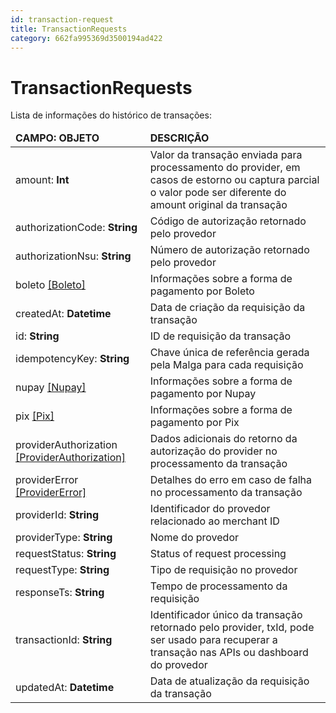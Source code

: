 ```yaml
---
id: transaction-request
title: TransactionRequests
category: 662fa995369d3500194ad422
---
```


# TransactionRequests

Lista de informações do histórico de transações:

<table>
    <thead>
        <tr>
            <td><strong>CAMPO: OBJETO</strong></td>
            <td><strong>DESCRIÇÃO</strong></td>
        </tr>
    </thead>
    <tbody>
        <tr>
            <td>amount: <b>Int</b></td>
            <td>Valor da transação enviada para processamento do provider, em casos de estorno ou captura parcial o valor pode ser diferente do amount original da transação</td>
        </tr>
        <tr>
            <td>authorizationCode: <b>String</b></td>
            <td>Código de autorização retornado pelo provedor</td>
        </tr>
        <tr>
            <td>authorizationNsu: <b>String</b></td>
            <td>Número de autorização retornado pelo provedor</td>
        </tr>
        <tr>
            <td>boleto <a href="/docs/analytics-api/objects/boleto">[Boleto]</a></td>
            <td>Informações sobre a forma de pagamento por Boleto</td>
        </tr>
        <tr>
            <td>createdAt: <b>Datetime</b></td>
            <td>Data de criação da requisição da transação</td>
        </tr>
        <tr>
            <td>id: <b>String</b></td>
            <td>ID de requisição da transação</td>
        </tr>
        <tr>
            <td>idempotencyKey: <b>String</b></td>
            <td>Chave única de referência gerada pela Malga para cada requisição</td>
        </tr>        
        <tr>
            <td>nupay <a href="/docs/analytics-api/objects/nupay">[Nupay]</a></td>
            <td>Informações sobre a forma de pagamento por Nupay</td>
        </tr>
        <tr>
            <td>pix <a href="/docs/analytics-api/objects/pix">[Pix]</a></td>
            <td>Informações sobre a forma de pagamento por Pix</td>
        </tr>
        <tr>
            <td>providerAuthorization <a href="/docs/analytics-api/objects/provider-authorization">[ProviderAuthorization]</a></td>
            <td>Dados adicionais do retorno da autorização do provider no processamento da transação</td>
        </tr>
        <tr>
            <td>providerError <a href="/docs/analytics-api/objects/provider-error">[ProviderError]</a></td>
            <td>Detalhes do erro em caso de falha no processamento da transação</td>
        </tr>
        <tr>
            <td>providerId: <b>String</b></td>
            <td>Identificador do provedor relacionado ao merchant ID</td>
        </tr>
        <tr>
            <td>providerType: <b>String</b></td>
            <td>Nome do provedor</td>
        </tr>
        <tr>
            <td>requestStatus: <b>String</b></td>
            <td>Status of request processing</td>
        </tr>
        <tr>
            <td>requestType: <b>String</b></td>
            <td>Tipo de requisição no provedor</td>
        </tr>
        <tr>
            <td>responseTs: <b>String</b></td>
            <td>Tempo de processamento da requisição</td>
        </tr>
        <tr>
            <td>transactionId: <b>String</b></td>
            <td>Identificador único da transação retornado pelo provider, txId, pode ser usado para recuperar a transação nas APIs ou dashboard do provedor</td>
        </tr>
        <tr>
            <td>updatedAt: <b>Datetime</b></td>
            <td>Data de atualização da requisição da transação</td>
        </tr>
    </tbody>
</table>
